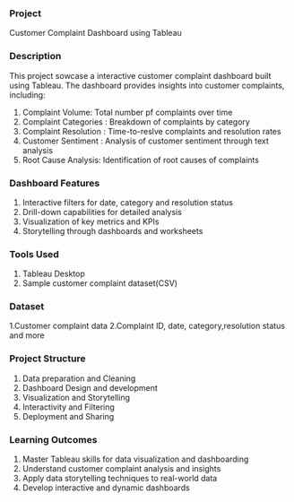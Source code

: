 ### Project
Customer Complaint Dashboard using Tableau

### Description
This project sowcase a interactive customer complaint dashboard built using Tableau. The dashboard provides insights into customer complaints, including:
1. Complaint Volume: Total number pf complaints over time
2. Complaint Categories : Breakdown of complaints by category
3. Complaint Resolution : Time-to-reslve complaints and resolution rates
4. Customer Sentiment : Analysis of customer sentiment through text analysis
5. Root Cause Analysis: Identification of root causes of complaints

### Dashboard Features
1. Interactive filters for date, category and resolution status
2. Drill-down capabilities for detailed analysis
3. Visualization of key metrics and KPIs
4. Storytelling through dashboards and worksheets

### Tools Used
1. Tableau Desktop
2. Sample customer complaint dataset(CSV)

### Dataset
1.Customer complaint data
2.Complaint ID, date, category,resolution status and more

### Project Structure
1. Data preparation and Cleaning
2. Dashboard Design and development
3. Visualization and Storytelling
4. Interactivity and Filtering
5. Deployment and Sharing

### Learning Outcomes
1. Master Tableau skills for data visualization and dashboarding
2. Understand customer complaint analysis and insights
3. Apply data storytelling techniques to real-world data
4. Develop interactive and dynamic dashboards
